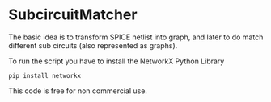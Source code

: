 # SubcircuitMatcher

The basic idea is to transform SPICE netlist into graph, and later to do match different sub circuits (also represented as graphs).

To run the script you have to install the NetworkX Python Library
```
pip install networkx
```
This code is free for non commercial use.
